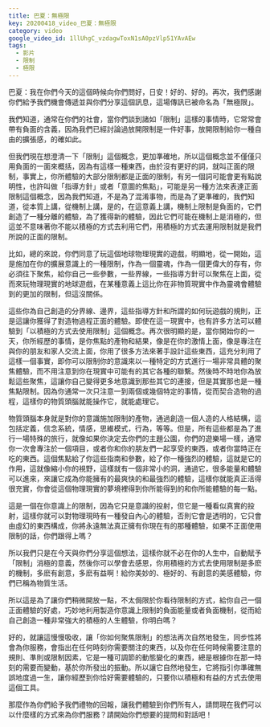 ```yaml
---
title: 巴夏：無極限
key: 20200418_video_巴夏：無極限
category: video
google_video_id: 1llUhgC_vzdagwToxN1sA0pzVlp51YAvAEw
tags:
  - 影片
  - 限制
  - 極限
---
```


巴夏：我在你們今天的這個時候向你們問好，日安！好的、好的。再次，我們感謝你們給予我們機會傳遞並與你們分享這個訊息，這場傳訊已被命名為「無極限」。

我們知道，通常在你們的社會，當你們談到諸如「限制」這樣的事情時，它常常會帶有負面的含義，因為我們已經討論過放開限制是一件好事，放開限制給你一種自由的擴張感，的確如此。

但我們現在想澄清一下「限制」這個概念，更加準確地，所以這個概念並不僅僅只用負面的一面來概括，因為有這樣一種東西，由於沒有更好的詞，就叫正面的限制，事實上，你所體驗的大部分限制都是正面的限制，有另一個詞可能會更有點說明性，也許叫做「指導方針」或者「意圖的焦點」，可能是另一種方法來表達正面限制這個概念，因為我們知道，不是為了混淆事物，而是為了更準確的，我們知道，從本質上講，從機制上講，是的，在這意義上講，機制上限制是負面的，它們創造了一種分離的體驗，為了獲得新的體驗，因此它們可能在機制上是消極的，但這並不意味著你不能以積極的方式去利用它們，用積極的方式去運用限制就是我們所說的正面的限制。

比如，總的來說，你們同意了玩這個地球物理現實的遊戲，明顯地，從一開始，這是施加在你的擴展意識上的一種限制，作為一個靈魂，作為一個更偉大的存有，你必須往下聚焦，給你自己一些參數，一些界線，一些指導方針可以聚焦在上面，從而來玩物理現實的地球遊戲，在某種意義上這比你在非物質現實中作為靈魂會體驗到的更加的限制，但這沒關係。

這些你為自己創造的分界線、邊界，這些指導方針和所謂的如何玩遊戲的規則，正是這讓你獲得了對造物過程正面的體驗。即使在這一現實中，也有許多方法可以體驗到「以積極的方式去使用限制」這個概念。再次很明顯的是，當你開始你的一天，你所經歷的事情，是你焦點的產物和結果，像是在你的激情上面，像是專注在與你的朋友和家人交流上面，你用了很多方法來著手設計這些東西，這充分利用了這樣一個事實，即你可以限制你的意識來以一種特定的方式進行一場非常具體的聚焦體驗，而不用注意到你在現實中可能有的其它各種的聯繫。然後時不時地你為放鬆這些聚焦，這讓你自己變得更多地意識到那些其它的連接，但是其實那也是一種焦點限制。因為你通常一次只注意一到兩個或幾個特定的事情，從而契合造物的過程，這樣你的物質頭腦就能操作它，就能處理它。

物質頭腦本身就是對你的意識施加限制的產物，通過創造一個人造的人格結構，這包括定義，信念系統，情感，思維模式，行為，等等。但是，所有這些都是為了進行一場特殊的旅行，就像如果你決定去你們的主題公園，你們的遊樂場一樣，通常你一次會專注於一個項目，或者你和你的朋友們一起享受的東西，或者你當時正在吃的東西。這個焦點給了你這些指南和參數，給了你一種強烈的體驗，這就是它的作用，這就像縮小你的視野，這樣就有一個非常小的洞，通過它，很多能量和體驗可以進來，來讓它成為你能擁有的最爽快的和最強烈的體驗，這樣你就能真正活得很充實，你會從這個物理現實的夢境裡得到你所能得到的和你所能體驗的每一點。

這是一個在你意識上的限制，因為它只是意識的投射，但它是一種看似真實的投射，這樣你就可以對物理現時有一種發自內心的體驗，否則它會是透明的，它只會由虛幻的東西構成，你將永遠無法真正擁有你現在有的那種體驗，如果不正面使用限制的話，你們跟得上嗎？

所以我們只是在今天與你們分享這個想法，這樣你就不必在你的人生中，自動賦予「限制」消極的意義，然後你可以學會去感恩，你用積極的方式去使用限制是多麽的機制，多麽有創意，多麽有益啊！給你美妙的、極好的、有創意的美感體驗，你們已稱為物質生活。

所以這是為了讓你們稍微開放一點，不太侷限於你看待限制的方式，給你自己一個正面體驗的好處，巧妙地利用製造你意識上限制的負面能量或者負面機制，從而給自己創造一種非常強大的積極的人生體驗，你明白嗎？

好的，就讓這慢慢吸收，讓「你如何聚焦限制」的想法再次自然地發生，同步性將會為你服務，會指出在任何時刻你需要關注的東西，以及你在任何時候需要注意的規則、準則或限制因素，它是一種可調節的動態變化的東西，總是根據你在那一時刻的需要而變動，基於你所發出的振動。所以讓它自然地發生，它將指引你準確無誤地度過一生，讓你經歷到你恰好需要體驗的，只要你以積極和有益的方式去使用這個工具。

那麼作為你們給予我們禮物的回報，讓我們體驗到你們所有人，請問現在我們可以以什麼樣的方式來為你們服務？請開始你們想要的提問和對話吧！

